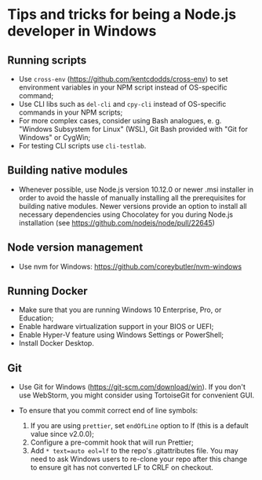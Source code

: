 # Tips and tricks for being a Node.js developer in Windows

## Running scripts

* Use `cross-env` (https://github.com/kentcdodds/cross-env) to set environment variables in your NPM script instead of OS-specific command;
* Use CLI libs such as `del-cli` and `cpy-cli` instead of OS-specific commands in your NPM scripts;
* For more complex cases, consider using Bash analogues, e. g. "Windows Subsystem for Linux" (WSL), Git Bash provided with "Git for Windows" or CygWin;
* For testing CLI scripts use `cli-testlab`.

## Building native modules

* Whenever possible, use Node.js version 10.12.0 or newer .msi installer in order to avoid the hassle of manually installing all the prerequisites for building native modules. Newer versions provide an option to install all necessary dependencies using Chocolatey for you during Node.js installation (see https://github.com/nodejs/node/pull/22645)

## Node version management

* Use nvm for Windows: https://github.com/coreybutler/nvm-windows

## Running Docker

* Make sure that you are running Windows 10 Enterprise, Pro, or Education;
* Enable hardware virtualization support in your BIOS or UEFI;
* Enable Hyper-V feature using Windows Settings or PowerShell;
* Install Docker Desktop.

## Git

* Use Git for Windows (https://git-scm.com/download/win). If you don't use WebStorm, you might consider using TortoiseGit for convenient GUI.
* To ensure that you commit correct end of line symbols:

  1) If you are using `prettier`, set `endOfLine` option to lf (this is a default value since v2.0.0);
  2) Configure a pre-commit hook that will run Prettier;
  3) Add `* text=auto eol=lf` to the repo's .gitattributes file. You may need to ask Windows users to re-clone your repo after this change to ensure git has not converted LF to CRLF on checkout.

